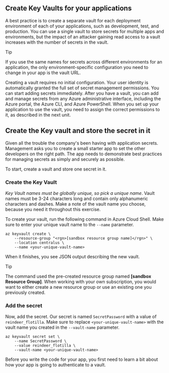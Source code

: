 ## Create Key Vaults for your applications

A best practice is to create a separate vault for each deployment environment of each of your applications, such as development, test, and production. You can use a single vault to store secrets for multiple apps and environments, but the impact of an attacker gaining read access to a vault increases with the number of secrets in the vault.

> [!TIP]
> If you use the same names for secrets across different environments for an application, the only environment-specific configuration you need to change in your app is the vault URL.

Creating a vault requires no initial configuration. Your user identity is automatically granted the full set of secret management permissions. You can start adding secrets immediately. After you have a vault, you can add and manage secrets from any Azure administrative interface, including the Azure portal, the Azure CLI, and Azure PowerShell. When you set up your application to use the vault, you need to assign the correct permissions to it, as described in the next unit.

## Create the Key vault and store the secret in it

Given all the trouble the company's been having with application secrets. Management asks you to create a small starter app to set the other developers on the right path. The app needs to demonstrate best practices for managing secrets as simply and securely as possible.

To start, create a vault and store one secret in it.

### Create the Key Vault

*Key Vault names must be globally unique, so pick a unique name*. Vault names must be 3-24 characters long and contain only alphanumeric characters and dashes. Make a note of the vault name you choose, because you need it throughout this exercise.

To create your vault, run the following command in Azure Cloud Shell. Make sure to enter your unique vault name to the `--name` parameter.

```azurecli
az keyvault create \
    --resource-group "<rgn>[sandbox resource group name]</rgn>" \
    --location centralus \
    --name <your-unique-vault-name>
```

When it finishes, you see JSON output describing the new vault.

> [!TIP]
> The command used the pre-created resource group named **<rgn>[sandbox Resource Group]</rgn>**. When working with your own subscription, you would want to either create a new resource group or use an existing one you previously created.

### Add the secret

Now, add the secret. Our secret is named `SecretPassword` with a value of `reindeer_flotilla`. Make sure to replace `<your-unique-vault-name>` with the vault name you created in the `--vault-name` parameter.

```azurecli
az keyvault secret set \
    --name SecretPassword \
    --value reindeer_flotilla \
    --vault-name <your-unique-vault-name>
```

Before you write the code for your app, you first need to learn a bit about how your app is going to authenticate to a vault.
